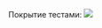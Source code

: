 Покрытие тестами: 
![](https://github.com/OverlordPigeon/ppois/blob/main/LabWork1/TestCoverage.jpg)
